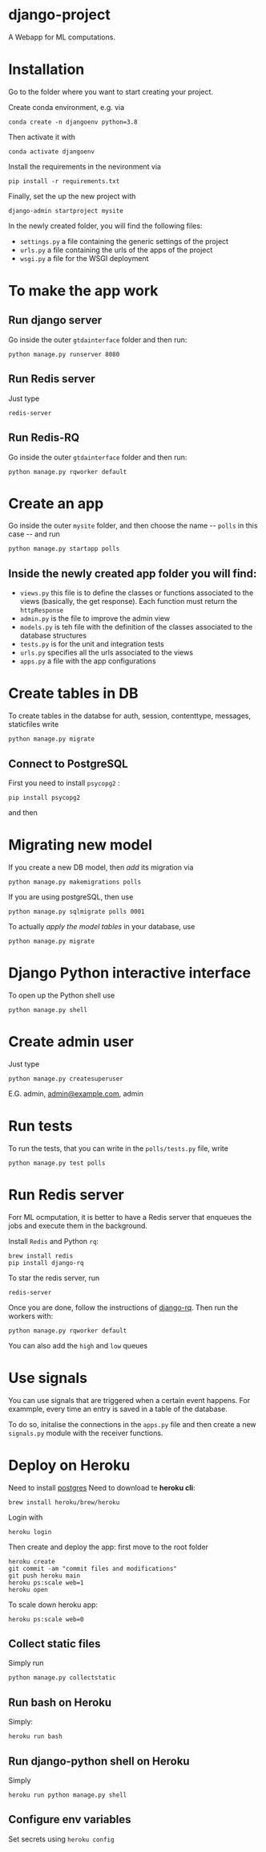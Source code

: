 # django-project
A Webapp for ML computations.

# Installation

Go to the folder where you want to start creating your project.

Create conda environment, e.g. via
```
conda create -n djangoenv python=3.8
```

Then activate it with
```
conda activate djangoenv
```

Install the requirements in the nevironment via
```
pip install -r requirements.txt
```

Finally, set the up the new project with
```
django-admin startproject mysite
```
In the newly created folder, you will find the following files:

 - `settings.py` a file containing the generic settings of the project
 - `urls.py` a file containing the urls of the apps of the project
 - `wsgi.py` a file for the WSGI deployment
 
# To make the app work
 
## Run django server
Go inside the outer `gtdainterface` folder and then run:
```
python manage.py runserver 8080
```

## Run Redis server
Just type
```
redis-server
```

## Run Redis-RQ
Go inside the outer `gtdainterface` folder and then run:
```
python manage.py rqworker default
```

# Create an app

Go inside the outer `mysite` folder, and then choose the name -- `polls` in this case -- and run
```
python manage.py startapp polls
```
## Inside the newly created app folder you will find:

- `views.py` this file is to define the classes or functions associated to the views (basically, the get response). Each function must return the `httpResponse` 
- `admin.py` is the file to improve the admin view
- `models.py` is teh file with the definition of the classes associated to the database structures
- `tests.py` is for the unit and integration tests
- `urls.py` specifies all the urls associated to the views
- `apps.py` a file with the app configurations

# Create tables in DB
To create tables in the databse for auth, session, contenttype, messages, staticfiles write
```
python manage.py migrate
```

## Connect to PostgreSQL

First you need to install `psycopg2` :
```
pip install psycopg2
```
and then

# Migrating new model

If you create a new DB model, then *add* its migration via
```
python manage.py makemigrations polls
```
If you are using postgreSQL, then use
```
python manage.py sqlmigrate polls 0001
```
To actually *apply the model tables* in your database, use
```
python manage.py migrate
```
# Django Python interactive interface

To open up the Python shell use
```
python manage.py shell
```
# Create admin user

Just type
```
python manage.py createsuperuser
```
E.G. admin, admin@example.com, admin

# Run tests

To run the tests, that you can write in the `polls/tests.py` file, write
```
python manage.py test polls
```

# Run Redis server

Forr ML ocmputation, it is better to have a Redis server that enqueues the jobs and execute them in the background.

Install `Redis` and Python `rq`:
```
brew install redis
pip install django-rq
```
To star the redis server, run 
```
redis-server
```
Once you are done, follow the instructions of [django-rq](https://github.com/rq/django-rq). Then  run the workers with:
```
python manage.py rqworker default
```
You can also add the  `high` and `low` queues

# Use signals
You can use signals that are triggered when a certain event happens. For exammple, every time an entry is saved in a table of the database.

To do so, initalise the connections in the `apps.py` file and then create a new `signals.py` module with the receiver functions.


# Deploy on Heroku

Need to install [postgres](https://devcenter.heroku.com/articles/heroku-postgresql#local-setup)
Need to download te **heroku cli**:
```
brew install heroku/brew/heroku
```
Login with
```
heroku login
```
Then create and deploy the app: first move to the root folder
```
heroku create
git commit -am "commit files and modifications"
git push heroku main
heroku ps:scale web=1
heroku open
```

To scale down heroku app:
```
heroku ps:scale web=0
```

## Collect static files

Simply run
```
python manage.py collectstatic
```

## Run bash on Heroku
Simply:
```
heroku run bash
```

## Run django-python shell on Heroku
Simply
```
heroku run python manage.py shell
```
## Configure env variables
Set secrets using `heroku config`

